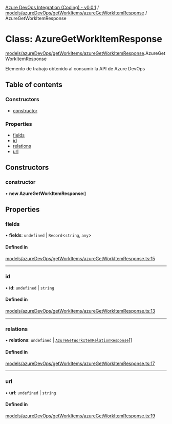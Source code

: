 [Azure DevOps Integration (Coding) - v0.0.1](../README.md) / [models/azureDevOps/getWorkItems/azureGetWorkItemResponse](../modules/models_azureDevOps_getWorkItems_azureGetWorkItemResponse.md) / AzureGetWorkItemResponse

# Class: AzureGetWorkItemResponse

[models/azureDevOps/getWorkItems/azureGetWorkItemResponse](../modules/models_azureDevOps_getWorkItems_azureGetWorkItemResponse.md).AzureGetWorkItemResponse

Elemento de trabajo obtenido al consumir la API de Azure DevOps

## Table of contents

### Constructors

- [constructor](models_azureDevOps_getWorkItems_azureGetWorkItemResponse.AzureGetWorkItemResponse.md#constructor)

### Properties

- [fields](models_azureDevOps_getWorkItems_azureGetWorkItemResponse.AzureGetWorkItemResponse.md#fields)
- [id](models_azureDevOps_getWorkItems_azureGetWorkItemResponse.AzureGetWorkItemResponse.md#id)
- [relations](models_azureDevOps_getWorkItems_azureGetWorkItemResponse.AzureGetWorkItemResponse.md#relations)
- [url](models_azureDevOps_getWorkItems_azureGetWorkItemResponse.AzureGetWorkItemResponse.md#url)

## Constructors

### constructor

• **new AzureGetWorkItemResponse**()

## Properties

### fields

• **fields**: `undefined` \| `Record`<`string`, `any`\>

#### Defined in

[models/azureDevOps/getWorkItems/azureGetWorkItemResponse.ts:15](https://github.com/jeysgar1/azure-devops-api-kms/blob/28b9ee1/src/models/azureDevOps/getWorkItems/azureGetWorkItemResponse.ts#L15)

___

### id

• **id**: `undefined` \| `string`

#### Defined in

[models/azureDevOps/getWorkItems/azureGetWorkItemResponse.ts:13](https://github.com/jeysgar1/azure-devops-api-kms/blob/28b9ee1/src/models/azureDevOps/getWorkItems/azureGetWorkItemResponse.ts#L13)

___

### relations

• **relations**: `undefined` \| [`AzureGetWorkItemRelationResponse`](models_azureDevOps_getWorkItems_azureGetWorkItemRelationResponse.AzureGetWorkItemRelationResponse.md)[]

#### Defined in

[models/azureDevOps/getWorkItems/azureGetWorkItemResponse.ts:17](https://github.com/jeysgar1/azure-devops-api-kms/blob/28b9ee1/src/models/azureDevOps/getWorkItems/azureGetWorkItemResponse.ts#L17)

___

### url

• **url**: `undefined` \| `string`

#### Defined in

[models/azureDevOps/getWorkItems/azureGetWorkItemResponse.ts:19](https://github.com/jeysgar1/azure-devops-api-kms/blob/28b9ee1/src/models/azureDevOps/getWorkItems/azureGetWorkItemResponse.ts#L19)
